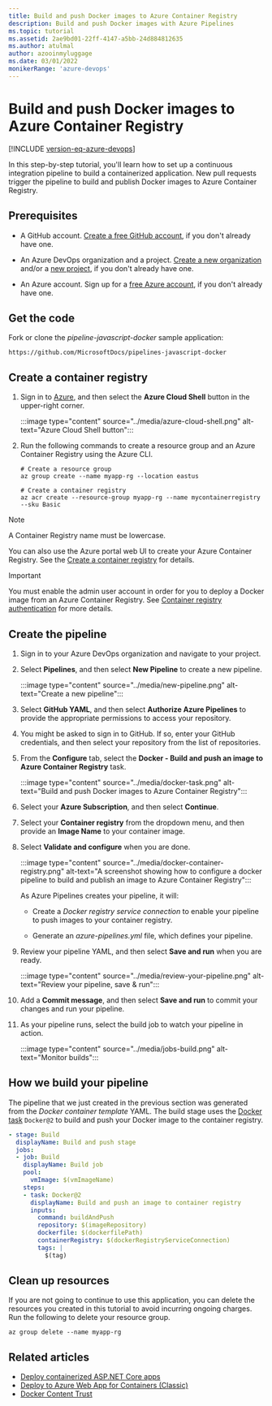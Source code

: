 ```yaml
---
title: Build and push Docker images to Azure Container Registry
description: Build and push Docker images with Azure Pipelines
ms.topic: tutorial
ms.assetid: 2ae9bd01-22ff-4147-a5bb-24d884812635
ms.author: atulmal
author: azooinmyluggage
ms.date: 03/01/2022
monikerRange: 'azure-devops'
---
```

# Build and push Docker images to Azure Container Registry

[!INCLUDE [version-eq-azure-devops](../../../includes/version-eq-azure-devops.md)]

In this step-by-step tutorial, you'll learn how to set up a continuous integration pipeline to build a containerized application. New pull requests trigger the pipeline to build and publish Docker images to Azure Container Registry.

## Prerequisites

* A GitHub account. [Create a free GitHub account](https://github.com), if you don't already have one.

* An Azure DevOps organization and a project. [Create a new organization](../../../organizations/accounts/create-organization.md) and/or a [new project](../../..//organizations/projects/create-project.md), if you don't already have one.

* An Azure account. Sign up for a [free Azure account](https://azure.microsoft.com/free/), if you don't already have one.

## Get the code

Fork or clone the *pipeline-javascript-docker* sample application:

```
https://github.com/MicrosoftDocs/pipelines-javascript-docker
```

## Create a container registry

1. Sign in to [Azure](https://portal.azure.com/), and then select the **Azure Cloud Shell** button in the upper-right corner.

    :::image type="content" source="../media/azure-cloud-shell.png" alt-text="Azure Cloud Shell button":::

1. Run the following commands to create a resource group and an Azure Container Registry using the Azure CLI.

    ```azurecli-interactive
    # Create a resource group
    az group create --name myapp-rg --location eastus
    
    # Create a container registry
    az acr create --resource-group myapp-rg --name mycontainerregistry --sku Basic
    ```

> [!NOTE]
> A Container Registry name must be lowercase.

You can also use the Azure portal web UI to create your Azure Container Registry. See the [Create a container registry](/azure/container-registry/container-registry-get-started-portal#create-a-container-registry) for details.

> [!IMPORTANT]
> You must enable the admin user account in order for you to deploy a Docker image from an Azure Container Registry. See [Container registry authentication](/azure/container-registry/container-registry-authentication#admin-account) for more details.

## Create the pipeline

1. Sign in to your Azure DevOps organization and navigate to your project.

1. Select **Pipelines**, and then select **New Pipeline** to create a new pipeline.

    :::image type="content" source="../media/new-pipeline.png" alt-text="Create a new pipeline":::

1. Select **GitHub YAML**, and then select **Authorize Azure Pipelines** to provide the appropriate permissions to access your repository.

1. You might be asked to sign in to GitHub. If so, enter your GitHub credentials, and then select your repository from the list of repositories.

1. From the **Configure** tab, select the **Docker - Build and push an image to Azure Container Registry** task.

    :::image type="content" source="../media/docker-task.png" alt-text="Build and push Docker images to Azure Container Registry":::

1. Select your **Azure Subscription**, and then select **Continue**.

1. Select your **Container registry** from the dropdown menu, and then provide an **Image Name** to your container image.

1. Select **Validate and configure** when you are done.
    
    :::image type="content" source="../media/docker-container-registry.png" alt-text="A screenshot showing how to configure a docker pipeline to build and publish an image to Azure Container Registry":::

    As Azure Pipelines creates your pipeline, it will:
    
    * Create a _Docker registry service connection_ to enable your pipeline to push images to your container registry.
    
    * Generate an *azure-pipelines.yml* file, which defines your pipeline.
  
1. Review your pipeline YAML, and then select **Save and run** when you are ready.

    :::image type="content" source="../media/review-your-pipeline.png" alt-text="Review your pipeline, save & run":::

1. Add a **Commit message**, and then select **Save and run** to commit your changes and run your pipeline.

1. As your pipeline runs, select the build job to watch your pipeline in action.

    :::image type="content" source="../media/jobs-build.png" alt-text="Monitor builds":::

## How we build your pipeline

The pipeline that we just created in the previous section was generated from the _Docker container template_ YAML. The build stage uses the [Docker task](/azure/devops/pipelines/tasks/reference/docker-v2) `Docker@2` to build and push your Docker image to the container registry.

```YAML
- stage: Build
  displayName: Build and push stage
  jobs:  
  - job: Build
    displayName: Build job
    pool:
      vmImage: $(vmImageName)
    steps:
    - task: Docker@2
      displayName: Build and push an image to container registry
      inputs:
        command: buildAndPush
        repository: $(imageRepository)
        dockerfile: $(dockerfilePath)
        containerRegistry: $(dockerRegistryServiceConnection)
        tags: |
          $(tag)
```

## Clean up resources

If you are not going to continue to use this application, you can delete the resources you created in this tutorial to avoid incurring ongoing charges. Run the following to delete your resource group. 

```azurecli-interactive
az group delete --name myapp-rg
```

## Related articles

- [Deploy containerized ASP.NET Core apps](../../apps/cd/azure/aspnet-core-to-acr.md)
- [Deploy to Azure Web App for Containers (Classic)](../../apps/cd/deploy-docker-webapp.md)
- [Docker Content Trust](./content-trust.md)
